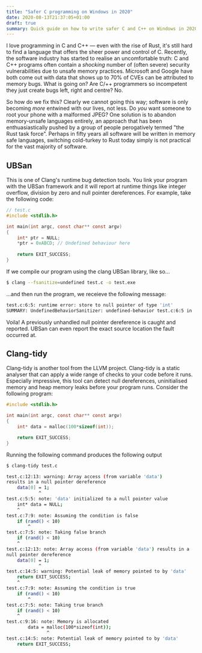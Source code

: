 ```yaml
---
title: "Safer C programming on Windows in 2020"
date: 2020-08-13T21:37:05+01:00
draft: true
summary: Quick guide on how to write safer C and C++ on Windows in 2020
---
```


I love programming in C and C++ &mdash; even with the rise of Rust, it's still hard to
find a language that offers the sheer power and control of C. Recently, the software
industry has started to realise an uncomfortable truth: C and C++ programs often
contain a *shocking* number of (often severe) security vulnerabilities due to unsafe
memory practices. Microsoft and Google have both come out with data that shows up to
70% of CVEs can be attributed to memory bugs. What is going on? Are C/++ programmers
so incompetent they just create bugs left, right and centre? No. 

So how do we fix this? Clearly we cannot going this way; software is only becoming
*more* entwined with our lives, not less. Do *you* want someone to root your phone
with a malformed JPEG? One solution is to abandon memory-unsafe languages entirely,
an approach that has been enthuasiastically pushed by a group of people perogatively
termed "the Rust task force". Perhaps in fifty years all software will be written
in memory safe languages, switching cold-turkey to Rust today simply is not practical
for the vast majority of software. 


## UBSan
This is one of Clang's runtime bug detection tools. You link your program with the
UBSan framework and it will report at runtime things like integer overflow, division
by zero and null pointer dereferences. For example, take the following code:

```c
// test.c
#include <stdlib.h>

int main(int argc, const char** const argv)
{
    int* ptr = NULL;
    *ptr = 0xABCD; // Undefined behaviour here
    
    return EXIT_SUCCESS;
}
```

If we compile our program using the clang UBSan library, like so...
```bash
$ clang --fsanitize=undefined test.c -o test.exe
```
...and then run the program, we receieve the following message:

```bash
test.c:6:5: runtime error: store to null pointer of type 'int'
SUMMARY: UndefinedBehaviorSanitizer: undefined-behavior test.c:6:5 in
```
Voila! A previously unhandled null pointer dereference is caught and reported.
UBSan can even report the exact source location the fault occurred at.

## Clang-tidy
Clang-tidy is another tool from the LLVM project. Clang-tidy is a static analyser
that can apply a wide range of checks to your code before it runs. Especially
impressive, this tool can detect null dereferences, uninitialised memory and
heap memory leaks before your program runs. Consider the following program:

```c
#include <stdlib.h>

int main(int argc, const char** const argv)
{
    int* data = malloc(100*sizeof(int));

    return EXIT_SUCCESS;
}
```

Running the following command produces the following output
```bash
$ clang-tidy test.c

test.c:12:13: warning: Array access (from variable 'data')
results in a null pointer dereference
    data[0] = 1;
            ^
test.c:5:5: note: 'data' initialized to a null pointer value
    int* data = NULL;
    ^
test.c:7:9: note: Assuming the condition is false
    if (rand() < 10)
        ^
test.c:7:5: note: Taking false branch
    if (rand() < 10)
    ^
test.c:12:13: note: Array access (from variable 'data') results in a
null pointer dereference
    data[0] = 1;
            ^
test.c:14:5: warning: Potential leak of memory pointed to by 'data'
    return EXIT_SUCCESS;
    ^
test.c:7:9: note: Assuming the condition is true
    if (rand() < 10)
        ^
test.c:7:5: note: Taking true branch
    if (rand() < 10)
    ^
test.c:9:16: note: Memory is allocated
        data = malloc(100*sizeof(int));
               ^
test.c:14:5: note: Potential leak of memory pointed to by 'data'
    return EXIT_SUCCESS;

```
